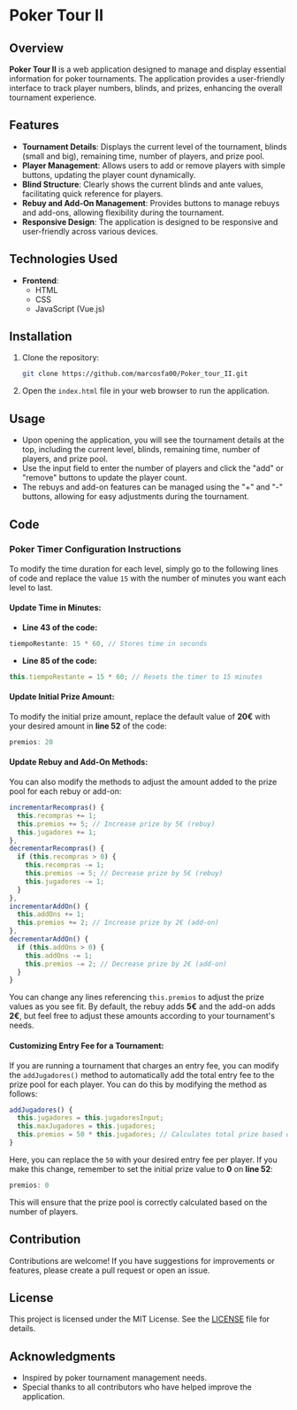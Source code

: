 # Poker Tour II

## Overview

**Poker Tour II** is a web application designed to manage and display essential information for poker tournaments. The application provides a user-friendly interface to track player numbers, blinds, and prizes, enhancing the overall tournament experience. 

## Features

- **Tournament Details**: Displays the current level of the tournament, blinds (small and big), remaining time, number of players, and prize pool.
- **Player Management**: Allows users to add or remove players with simple buttons, updating the player count dynamically.
- **Blind Structure**: Clearly shows the current blinds and ante values, facilitating quick reference for players.
- **Rebuy and Add-On Management**: Provides buttons to manage rebuys and add-ons, allowing flexibility during the tournament.
- **Responsive Design**: The application is designed to be responsive and user-friendly across various devices.

## Technologies Used

- **Frontend**: 
  - HTML
  - CSS
  - JavaScript (Vue.js)

## Installation

1. Clone the repository:
   ```bash
   git clone https://github.com/marcosfa00/Poker_tour_II.git
   ```

2. Open the `index.html` file in your web browser to run the application.

## Usage

- Upon opening the application, you will see the tournament details at the top, including the current level, blinds, remaining time, number of players, and prize pool.
- Use the input field to enter the number of players and click the "add" or "remove" buttons to update the player count.
- The rebuys and add-on features can be managed using the "+" and "-" buttons, allowing for easy adjustments during the tournament.

## Code

### Poker Timer Configuration Instructions

To modify the time duration for each level, simply go to the following lines of code and replace the value `15` with the number of minutes you want each level to last.

#### Update Time in Minutes:

- **Line 43 of the code:**

```javascript
tiempoRestante: 15 * 60, // Stores time in seconds
```

- **Line 85 of the code:**

```javascript
this.tiempoRestante = 15 * 60; // Resets the timer to 15 minutes
```

#### Update Initial Prize Amount:

To modify the initial prize amount, replace the default value of **20€** with your desired amount in **line 52** of the code:

```javascript
premios: 20
```

#### Update Rebuy and Add-On Methods:

You can also modify the methods to adjust the amount added to the prize pool for each rebuy or add-on:

```javascript
incrementarRecompras() {
  this.recompras += 1;
  this.premios += 5; // Increase prize by 5€ (rebuy)
  this.jugadores += 1;
},
decrementarRecompras() {
  if (this.recompras > 0) {
    this.recompras -= 1;
    this.premios -= 5; // Decrease prize by 5€ (rebuy)
    this.jugadores -= 1;
  }
},
incrementarAddOn() {
  this.addOns += 1;
  this.premios += 2; // Increase prize by 2€ (add-on)
},
decrementarAddOn() {
  if (this.addOns > 0) {
    this.addOns -= 1;
    this.premios -= 2; // Decrease prize by 2€ (add-on)
  }
}
```

You can change any lines referencing `this.premios` to adjust the prize values as you see fit. By default, the rebuy adds **5€** and the add-on adds **2€**, but feel free to adjust these amounts according to your tournament's needs.

#### Customizing Entry Fee for a Tournament:

If you are running a tournament that charges an entry fee, you can modify the `addJugadores()` method to automatically add the total entry fee to the prize pool for each player. You can do this by modifying the method as follows:

```javascript
addJugadores() {
  this.jugadores = this.jugadoresInput;
  this.maxJugadores = this.jugadores;
  this.premios = 50 * this.jugadores; // Calculates total prize based on player count
}
```

Here, you can replace the `50` with your desired entry fee per player. If you make this change, remember to set the initial prize value to **0** on **line 52**:

```javascript
premios: 0
```

This will ensure that the prize pool is correctly calculated based on the number of players.
  
## Contribution

Contributions are welcome! If you have suggestions for improvements or features, please create a pull request or open an issue.

## License

This project is licensed under the MIT License. See the [LICENSE](LICENSE) file for details.

## Acknowledgments

- Inspired by poker tournament management needs.
- Special thanks to all contributors who have helped improve the application.
